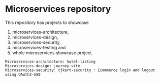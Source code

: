 # Microservices repository
This repository has projects to showcase 
1. microservices-architecture, 
2. microservices-design, 
3. microservices-security, 
4. microservices-testing and
5. whole microservices showcase project.

```
Microservices-architecture: hotel-listing
Microservices-design: journey-site
Microservices-security: cjkart-security : Ecommerce login and logout using OAuth2-SS0
```
